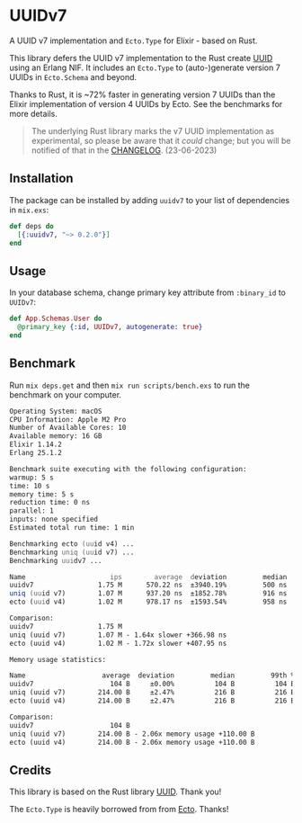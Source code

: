 # UUIDv7

A UUID v7 implementation and `Ecto.Type` for Elixir - based on Rust.

This library defers the UUID v7 implementation to the Rust create [UUID](https://crates.io/crates/uuid)
using an Erlang NIF. It includes an `Ecto.Type` to (auto-)generate version 7 UUIDs in `Ecto.Schema` and beyond.

Thanks to Rust, it is ~72% faster in generating version 7 UUIDs than the Elixir implementation
of version 4 UUIDs by Ecto. See the benchmarks for more details.

> The underlying Rust library marks the v7 UUID implementation as experimental, so please be aware
> that it _could_ change; but you will be notified of that in the [CHANGELOG](https://github.com/martinthenth/uuidv7/blob/main/CHANGELOG.md). (23-06-2023)

## Installation

The package can be installed by adding `uuidv7` to your list of dependencies in `mix.exs`:

```elixir
def deps do
  [{:uuidv7, "~> 0.2.0"}]
end
```

## Usage

In your database schema, change primary key attribute from `:binary_id` to `UUIDv7`:

```elixir
def App.Schemas.User do
  @primary_key {:id, UUIDv7, autogenerate: true}
end
```

## Benchmark

Run `mix deps.get` and then `mix run scripts/bench.exs` to run the benchmark on your computer.

```zsh
Operating System: macOS
CPU Information: Apple M2 Pro
Number of Available Cores: 10
Available memory: 16 GB
Elixir 1.14.2
Erlang 25.1.2

Benchmark suite executing with the following configuration:
warmup: 5 s
time: 10 s
memory time: 5 s
reduction time: 0 ns
parallel: 1
inputs: none specified
Estimated total run time: 1 min

Benchmarking ecto (uuid v4) ...
Benchmarking uniq (uuid v7) ...
Benchmarking uuidv7 ...

Name                     ips        average  deviation         median         99th %
uuidv7                1.75 M      570.22 ns  ±3940.19%         500 ns         667 ns
uniq (uuid v7)        1.07 M      937.20 ns  ±1852.78%         916 ns        1000 ns
ecto (uuid v4)        1.02 M      978.17 ns  ±1593.54%         958 ns        1042 ns

Comparison:
uuidv7                1.75 M
uniq (uuid v7)        1.07 M - 1.64x slower +366.98 ns
ecto (uuid v4)        1.02 M - 1.72x slower +407.95 ns

Memory usage statistics:

Name                   average  deviation         median         99th %
uuidv7                   104 B     ±0.00%          104 B          104 B
uniq (uuid v7)        214.00 B     ±2.47%          216 B          216 B
ecto (uuid v4)        214.00 B     ±2.47%          216 B          216 B

Comparison:
uuidv7                   104 B
uniq (uuid v7)        214.00 B - 2.06x memory usage +110.00 B
ecto (uuid v4)        214.00 B - 2.06x memory usage +110.00 B
```

## Credits

This library is based on the Rust library [UUID](https://crates.io/crates/uuid). Thank you!

The `Ecto.Type` is heavily borrowed from from [Ecto](https://github.com/elixir-ecto/ecto). Thanks!
